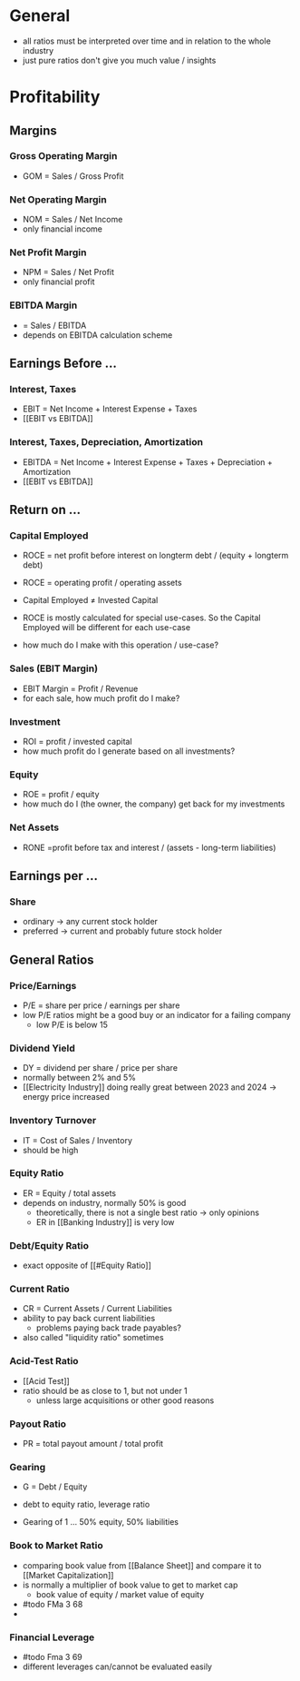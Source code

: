 # General
- all ratios must be interpreted over time and in relation to the whole industry
- just pure ratios don't give you much value / insights
# Profitability
## Margins
### Gross Operating Margin
- GOM = Sales / Gross Profit
### Net Operating Margin
- NOM = Sales / Net Income
- only financial income
### Net Profit Margin
- NPM = Sales / Net Profit
- only financial profit
### EBITDA Margin
- = Sales / EBITDA
- depends on EBITDA calculation scheme
## Earnings Before ...
### Interest, Taxes
- EBIT = Net Income + Interest Expense + Taxes
- [[EBIT vs EBITDA]]
### Interest, Taxes, Depreciation, Amortization
- EBITDA = Net Income + Interest Expense + Taxes + Depreciation + Amortization
- [[EBIT vs EBITDA]]
## Return on ...
### Capital Employed
- ROCE = net profit before interest on longterm debt / (equity + longterm debt)
- ROCE = operating profit / operating assets

- Capital Employed $\neq$ Invested Capital
- ROCE is mostly calculated for special use-cases. So the Capital Employed will be different for each use-case

- how much do I make with this operation / use-case?
### Sales (EBIT Margin)
- EBIT Margin = Profit / Revenue
- for each sale, how much profit do I make?
### Investment
- ROI = profit / invested capital
- how much profit do I generate based on all investments? 
### Equity
- ROE = profit / equity
- how much do I (the owner, the company) get back for my investments
### Net Assets
- RONE =profit before tax and interest / (assets - long-term liabilities)
## Earnings per ...
### Share
- ordinary -> any current stock holder
- preferred -> current and probably future stock holder
## General Ratios
### Price/Earnings
- P/E = share per price / earnings per share 
- low P/E ratios might be a good buy or an indicator for a failing company
	- low P/E is below 15
### Dividend Yield
- DY = dividend per share / price per share
- normally between 2% and 5%
- [[Electricity Industry]] doing really great between 2023 and 2024 -> energy price increased
### Inventory Turnover
- IT = Cost of Sales / Inventory
- should be high
### Equity Ratio
- ER = Equity / total assets
- depends on industry, normally 50% is good
	- theoretically, there is not a single best ratio -> only opinions
	- ER in [[Banking Industry]] is very low
### Debt/Equity Ratio
- exact opposite of [[#Equity Ratio]]
### Current Ratio
- CR = Current Assets / Current Liabilities 
- ability to pay back current liabilities 
	- problems paying back trade payables?
- also called "liquidity ratio" sometimes
### Acid-Test Ratio
- [[Acid Test]]
- ratio should be as close to 1, but not under 1
	- unless large acquisitions or other good reasons
### Payout Ratio
- PR = total payout amount / total profit
### Gearing
- G = Debt / Equity

- debt to equity ratio, leverage ratio
- Gearing of 1 ... 50% equity, 50% liabilities

### Book to Market Ratio
 - comparing book value from [[Balance Sheet]] and compare it to [[Market Capitalization]]
 - is normally a multiplier of book value to get to market cap
	- book value of equity / market value of equity
 - #todo FMa 3 68
 - 

### Financial Leverage
- #todo Fma 3 69
- different leverages can/cannot be evaluated easily
